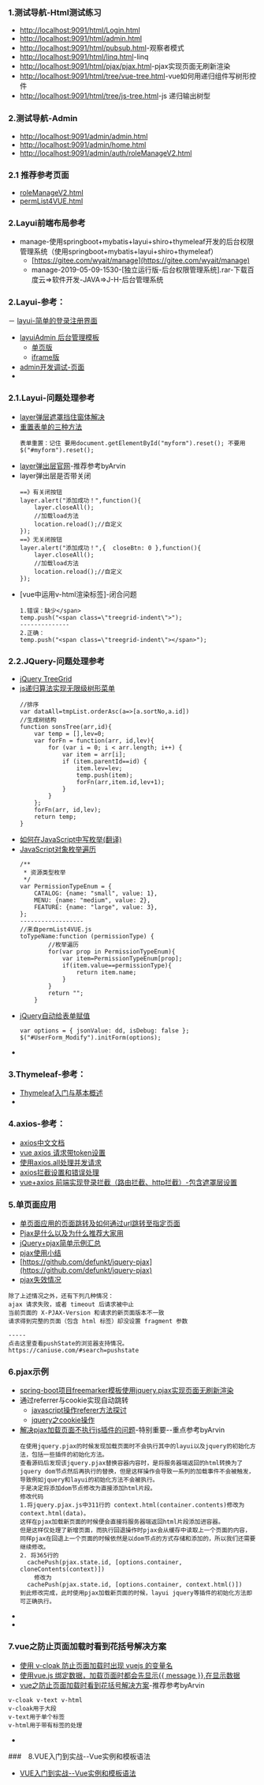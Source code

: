 ### 1.测试导航-Html测试练习
- [http://localhost:9091/html/Login.html](http://localhost:9091/html/Login.html)
- [http://localhost:9091/html/admin.html](http://localhost:9091/html/admin.html)
- [http://localhost:9091/html/pubsub.html](http://localhost:9091/html/pubsub.html)-观察者模式
- [http://localhost:9091/html/linq.html](http://localhost:9091/html/linq.html)-linq
- [http://localhost:9091/html/pjax/pjax.html](http://localhost:9091/html/pjax/pjax.html)-pjax实现页面无刷新渲染
- [http://localhost:9091/html/tree/vue-tree.html](http://localhost:9091/html/tree/vue-tree.html)-vue如何用递归组件写树形控件
- [http://localhost:9091/html/tree/js-tree.html](http://localhost:9091/html/tree/js-tree.html)-js 递归输出树型

### 2.测试导航-Admin
- [http://localhost:9091/admin/admin.html](http://localhost:9091/admin/admin.html)
- [http://localhost:9091/admin/home.html](http://localhost:9091/admin/home.html)
- [http://localhost:9091/admin/auth/roleManageV2.html](http://localhost:9091/admin/auth/roleManageV2.html)

### 2.1 推荐参考页面
- [roleManageV2.html](http://localhost:9091/admin/auth/roleManageV2.html)
- [permList4VUE.html](http://localhost:9091/admin/auth/permList4VUE.html)

### 2.Layui前端布局参考
-  manage-使用springboot+mybatis+layui+shiro+thymeleaf开发的后台权限管理系统（使用springboot+mybatis+layui+shiro+thymeleaf）
    - [https://gitee.com/wyait/manage](https://gitee.com/wyait/manage)
    - manage-2019-05-09-1530-[独立运行版-后台权限管理系统].rar-下载百度云=>软件开发-JAVA=>J-H-后台管理系统

### 2.Layui-参考：
－ [layui-简单的登录注册界面](https://www.cnblogs.com/davis16/p/8697808.html)
- [layuiAdmin 后台管理模板](https://www.layui.com/admin/)
    - [单页版](https://www.layui.com/admin/pro/)
    - [iframe版](https://www.layui.com/admin/std/dist/views/)
- [admin开发调试-页面](https://www.layui.com/demo/admin.html)
- []()
### 2.1.Layui-问题处理参考
- [layer弹层遮罩挡住窗体解决](https://blog.csdn.net/q646926099/article/details/78797091)
- [重置表单的三种方法](https://blog.csdn.net/qq_27596179/article/details/80883201)
    ```
    表单重置：记住 要用document.getElementById("myform").reset(); 不要用$("#myform").reset();
    ```
- [layer弹出层官网](http://layer.layui.com)-推荐参考byArvin
- layer弹出层是否带关闭
    ```
    ==》有关闭按钮
    layer.alert("添加成功！",function(){
        layer.closeAll();
        //加载load方法
        location.reload();//自定义
    });
    ==》无关闭按钮
    layer.alert("添加成功！",{  closeBtn: 0 },function(){
        layer.closeAll();
        //加载load方法
        location.reload();//自定义
    });
    ```
-   [vue中运用v-html渲染标签]-闭合问题
    ```
    1.错误：缺少</span>
    temp.push("<span class=\"treegrid-indent\">");
    --------------
    2.正确：
    temp.push("<span class=\"treegrid-indent\"></span>");
    ```


### 2.2.JQuery-问题处理参考
- [jQuery TreeGrid](https://www.cnblogs.com/sunyingyuan/p/3686213.html)
- [js递归算法实现无限级树形菜单](http://www.51xuediannao.com/javascript/digui_shu.html)
    ```
    //排序
    var dataAll=tmpList.orderAsc(a=>[a.sortNo,a.id])
    //生成树结构
    function sonsTree(arr,id){
        var temp = [],lev=0;
        var forFn = function(arr, id,lev){
            for (var i = 0; i < arr.length; i++) {
                var item = arr[i];
                if (item.parentId==id) {
                    item.lev=lev;
                    temp.push(item);
                    forFn(arr,item.id,lev+1);
                }
            }
        };
        forFn(arr, id,lev);
        return temp;
    }
    ```
- [如何在JavaScript中写枚举(翻译)](https://www.jianshu.com/p/76fc5ffa9279)
- [JavaScript对象枚举遍历](https://blog.csdn.net/qq_42062727/article/details/80480860)
    ```
    /**
     * 资源类型枚举
     */
    var PermissionTypeEnum = {
        CATALOG: {name: "small", value: 1},
        MENU: {name: "medium", value: 2},
        FEATURE: {name: "large", value: 3},
    };
    ------------------
    //来自permList4VUE.js
    toTypeName:function (permissionType) {
            //枚举遍历
            for(var prop in PermissionTypeEnum){
                var item=PermissionTypeEnum[prop];
                if(item.value==permissionType){
                    return item.name;
                }
            }
            return "";
        }
    ```
- [jQuery自动给表单赋值](https://blog.csdn.net/liu22985342/article/details/27534501)
    ```
    var options = { jsonValue: dd, isDebug: false };
    $("#UserForm_Modify").initForm(options);
    ```
- []()

### 3.Thymeleaf-参考：
- [Thymeleaf入门与基本概述](https://www.cnblogs.com/jiangbei/p/8462294.html)
- []()


### 4.axios-参考：
- [axios中文文档](https://www.jianshu.com/p/7a9fbcbb1114)
- [vue axios 请求带token设置](https://www.cnblogs.com/lfqcode/p/8690402.html)
- [使用axios.all处理并发请求](https://my.oschina.net/jamesview/blog/1860548)
- [axios拦截设置和错误处理](https://blog.csdn.net/sjn0503/article/details/74729300)
- [vue+axios 前端实现登录拦截（路由拦截、http拦截）-包含遮罩层设置](https://blog.csdn.net/wojiaomaxiaoqi/article/details/78558600)

### 5.单页面应用
- [单页面应用的页面跳转及如何通过url跳转至指定页面](https://blog.csdn.net/w405722907/article/details/82255249)
- [Pjax是什么以及为什么推荐大家用](https://my.oschina.net/sub/blog/123447)
- [jQuery+pjax简单示例汇总](https://www.cnblogs.com/telwanggs/p/7136694.html)
- [pjax使用小结](https://www.jianshu.com/p/557cad38e7dd)
- [https://github.com/defunkt/jquery-pjax](https://github.com/defunkt/jquery-pjax)
- [pjax失效情况](https://www.jianshu.com/p/557cad38e7dd)
```
除了上述情况之外，还有下列几种情况：
ajax 请求失败，或者 timeout 后请求被中止
当前页面的 X-PJAX-Version 和请求的新页面版本不一致
请求得到完整的页面（包含 html 标签）却没设置 fragment 参数

-----
点击这里查看pushState的浏览器支持情况。
https://caniuse.com/#search=pushstate
```

### 6.pjax示例
- [spring-boot项目freemarker模板使用jquery.pjax实现页面无刷新渲染](https://www.codercto.com/a/22195.html)
- 通过referrer与cookie实现自动跳转
    - [javascript操作referer方法探讨](http://www.jquerycn.cn/a_11559)
    - [jquery之cookie操作](https://www.cnblogs.com/s313139232/p/7839037.html)
- [解决pjax加载页面不执行js插件的问题](https://www.cnblogs.com/fanwenhao/p/9643549.html)-特别重要--重点参考byArvin
    ```
    在使用jquery.pjax的时候发现加载页面时不会执行其中的layui以及jquery的初始化方法，包括一些插件的初始化方法。
    查看源码后发现该jquery.pjax替换容器内容时，是将服务器端返回的html转换为了jquery dom节点然后再执行的替换，但是这样操作会导致一系列的加载事件不会被触发，导致例如jquery和layui的初始化方法不会被执行。
    于是决定将添加dom节点修改为直接添加html片段。
    修改代码
    1.将jquery.pjax.js中311行的 context.html(container.contents)修改为 context.html(data)。
    这样在pjax加载新页面的时候便会直接将服务器端返回html片段添加进容器。
    但是这样仅处理了新增页面，而执行回退操作时pjax会从缓存中读取上一个页面的内容，同样pjax在回退上一个页面的时候依然是以dom节点的方式存储和添加的，所以我们还需要继续修改。
    2. 将365行的
      cachePush(pjax.state.id, [options.container, cloneContents(context)])
        修改为
      cachePush(pjax.state.id, [options.container, context.html()])
    到此修改完成，此时使用pjax加载新页面的时候，layui jquery等插件的初始化方法即可正确执行。
    ```
- []()
- []()

### 7.vue之防止页面加载时看到花括号解决方案
- [使用 v-cloak 防止页面加载时出现 vuejs 的变量名](https://www.sunzhongwei.com/hide-vuejs-variable-with-v-cloak-when-page-loading)
- [使用vue.js 绑定数据，加载页面时都会先显示{{ message }},在显示数据](http://www.imooc.com/wenda/detail/424821)
- [vue之防止页面加载时看到花括号解决方案](https://blog.csdn.net/qq_33733970/article/details/78702127)-推荐参考byArvin
```
v-cloak v-text v-html
v-cloak用于大段
v-text用于单个标签
v-html用于带有标签的处理
```
- []()

###　8.VUE入门到实战--Vue实例和模板语法
- [VUE入门到实战--Vue实例和模板语法](https://blog.csdn.net/weixin_37968345/article/details/82978082)
